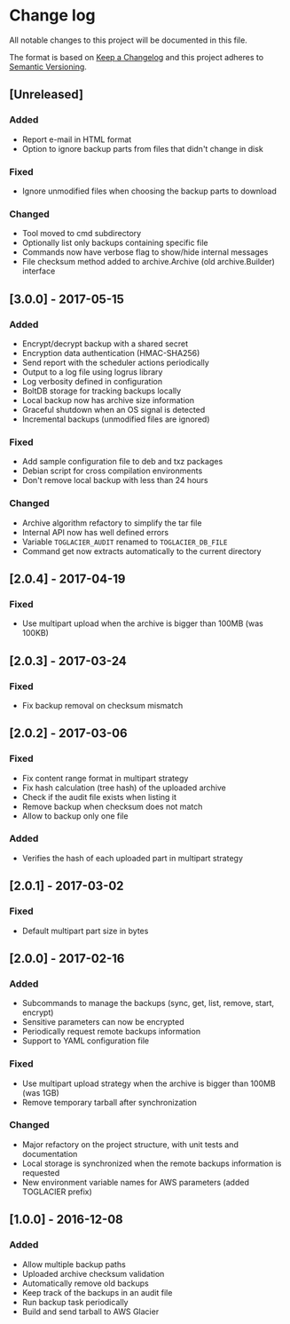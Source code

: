 # Change log
All notable changes to this project will be documented in this file.

The format is based on [Keep a Changelog](http://keepachangelog.com/)
and this project adheres to [Semantic Versioning](http://semver.org/).

## [Unreleased]
### Added
- Report e-mail in HTML format
- Option to ignore backup parts from files that didn't change in disk

### Fixed
- Ignore unmodified files when choosing the backup parts to download

### Changed
- Tool moved to cmd subdirectory
- Optionally list only backups containing specific file
- Commands now have verbose flag to show/hide internal messages
- File checksum method added to archive.Archive (old archive.Builder) interface

## [3.0.0] - 2017-05-15
### Added
- Encrypt/decrypt backup with a shared secret
- Encryption data authentication (HMAC-SHA256)
- Send report with the scheduler actions periodically
- Output to a log file using logrus library
- Log verbosity defined in configuration
- BoltDB storage for tracking backups locally
- Local backup now has archive size information
- Graceful shutdown when an OS signal is detected
- Incremental backups (unmodified files are ignored)

### Fixed
- Add sample configuration file to deb and txz packages
- Debian script for cross compilation environments
- Don't remove local backup with less than 24 hours

### Changed
- Archive algorithm refactory to simplify the tar file
- Internal API now has well defined errors
- Variable `TOGLACIER_AUDIT` renamed to `TOGLACIER_DB_FILE`
- Command get now extracts automatically to the current directory

## [2.0.4] - 2017-04-19
### Fixed
- Use multipart upload when the archive is bigger than 100MB (was 100KB)

## [2.0.3] - 2017-03-24
### Fixed
- Fix backup removal on checksum mismatch

## [2.0.2] - 2017-03-06
### Fixed
- Fix content range format in multipart strategy
- Fix hash calculation (tree hash) of the uploaded archive
- Check if the audit file exists when listing it
- Remove backup when checksum does not match
- Allow to backup only one file

### Added
- Verifies the hash of each uploaded part in multipart strategy

## [2.0.1] - 2017-03-02
### Fixed
- Default multipart part size in bytes

## [2.0.0] - 2017-02-16
### Added
- Subcommands to manage the backups (sync, get, list, remove, start, encrypt)
- Sensitive parameters can now be encrypted
- Periodically request remote backups information
- Support to YAML configuration file

### Fixed
- Use multipart upload strategy when the archive is bigger than 100MB (was 1GB)
- Remove temporary tarball after synchronization

### Changed
- Major refactory on the project structure, with unit tests and documentation
- Local storage is synchronized when the remote backups information is requested
- New environment variable names for AWS parameters (added TOGLACIER prefix)

## [1.0.0] - 2016-12-08
### Added
- Allow multiple backup paths
- Uploaded archive checksum validation
- Automatically remove old backups
- Keep track of the backups in an audit file
- Run backup task periodically
- Build and send tarball to AWS Glacier